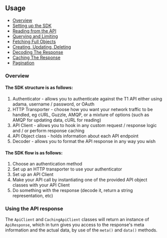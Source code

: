 ## Usage <a name="usage"></a>

- [Overview](#overview)
- [Setting up the SDK](setting-up.md)
- [Reading from the API](reading.md)
- [Querying and Limiting](querying-and-limiting.md)
- [Fetching Full Objects](fetching-full-objects.md)
- [Creating, Updating, Deleting](creating-updating-deleting-objects.md)
- [Decoding The Response](decoding.md)
- [Caching The Response](caching.md)
- [Pagination](pagination.md)

### Overview <a name="overview"></a>

#### The SDK structure is as follows:

1. Authenticator - allows you to authenticate against the T1 API either using adama, username / password, or OAuth
2. HTTP Transporter - choose how you want your network traffic to be handled, eg cURL, Guzzle, AMQP, or a mixture of options (such as AMQP for updating data, cURL for reading)
3. API Client - allows you to hook in any custom request / response logic and / or perform response caching
4. API Object class - holds information about each API endpoint
5. Decoder - allows you to format the API response in any way you wish

#### The SDK flow is as follows:

1. Choose an authentication method
2. Set up an HTTP transporter to use your authenticator
3. Set up an API Client
4. Make your API call by instantiating one of the provided API object classes with your API Client
5. Do something with the response (decode it, return a string representation, etc)

### Using the API response

The `ApiClient` and `CachingApiClient` classes will return an instance of `ApiResponse`, which in turn gives you access to the response's meta information and the actual data, by use of the `meta()` and `data()` methods.
